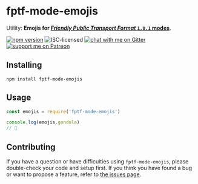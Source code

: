 # fptf-mode-emojis

Utility: **Emojis for [*Friendly Public Transport Format* `1.0.1` modes](https://github.com/public-transport/friendly-public-transport-format/blob/1.0.1/spec/readme.md#modes)**.

[![npm version](https://img.shields.io/npm/v/fptf-mode-emojis.svg)](https://www.npmjs.com/package/fptf-mode-emojis)
![ISC-licensed](https://img.shields.io/github/license/derhuerst/fptf-mode-emojis.svg)
[![chat with me on Gitter](https://img.shields.io/badge/chat%20with%20me-on%20gitter-512e92.svg)](https://gitter.im/derhuerst)
[![support me on Patreon](https://img.shields.io/badge/support%20me-on%20patreon-fa7664.svg)](https://patreon.com/derhuerst)


## Installing

```shell
npm install fptf-mode-emojis
```


## Usage

```js
const emojis = require('fptf-mode-emojis')

console.log(emojis.gondola)
// 🚡
```


## Contributing

If you have a question or have difficulties using `fptf-mode-emojis`, please double-check your code and setup first. If you think you have found a bug or want to propose a feature, refer to [the issues page](https://github.com/derhuerst/fptf-mode-emojis/issues).
